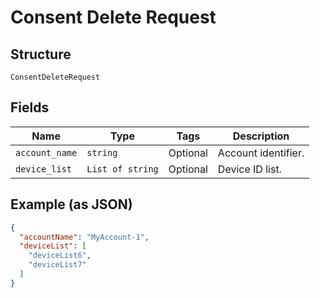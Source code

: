 
# Consent Delete Request

## Structure

`ConsentDeleteRequest`

## Fields

| Name | Type | Tags | Description |
|  --- | --- | --- | --- |
| `account_name` | `string` | Optional | Account identifier. |
| `device_list` | `List of string` | Optional | Device ID list. |

## Example (as JSON)

```json
{
  "accountName": "MyAccount-1",
  "deviceList": [
    "deviceList6",
    "deviceList7"
  ]
}
```

